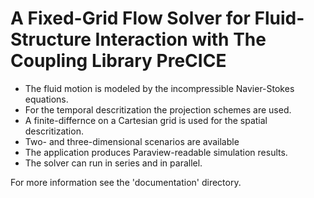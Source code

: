 # A Fixed-Grid Flow Solver for Fluid-Structure Interaction with The Coupling Library PreCICE

* The fluid motion is modeled by the incompressible Navier-Stokes equations.
* For the temporal descritization the projection schemes are used.
* A finite-differnce on a Cartesian grid is used for the spatial descritization.
* Two- and three-dimensional scenarios are available
* The application produces Paraview-readable simulation results.
* The solver can run in series and in parallel.

For more information see the 'documentation' directory.
